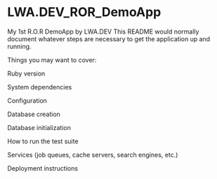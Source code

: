 # LWA.DEV_ROR_DemoApp
My 1st R.O.R DemoApp by LWA.DEV
This README would normally document whatever steps are necessary to get the application up and running.

Things you may want to cover:

Ruby version

System dependencies

Configuration

Database creation

Database initialization

How to run the test suite

Services (job queues, cache servers, search engines, etc.)

Deployment instructions
